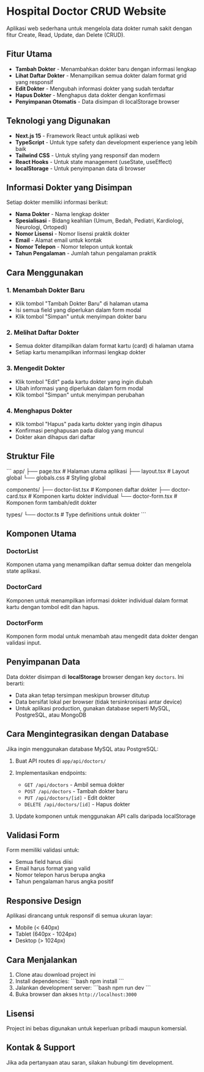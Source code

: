 # Hospital Doctor CRUD Website

Aplikasi web sederhana untuk mengelola data dokter rumah sakit dengan fitur Create, Read, Update, dan Delete (CRUD).

## Fitur Utama

- **Tambah Dokter** - Menambahkan dokter baru dengan informasi lengkap
- **Lihat Daftar Dokter** - Menampilkan semua dokter dalam format grid yang responsif
- **Edit Dokter** - Mengubah informasi dokter yang sudah terdaftar
- **Hapus Dokter** - Menghapus data dokter dengan konfirmasi
- **Penyimpanan Otomatis** - Data disimpan di localStorage browser

## Teknologi yang Digunakan

- **Next.js 15** - Framework React untuk aplikasi web
- **TypeScript** - Untuk type safety dan development experience yang lebih baik
- **Tailwind CSS** - Untuk styling yang responsif dan modern
- **React Hooks** - Untuk state management (useState, useEffect)
- **localStorage** - Untuk penyimpanan data di browser

## Informasi Dokter yang Disimpan

Setiap dokter memiliki informasi berikut:
- **Nama Dokter** - Nama lengkap dokter
- **Spesialisasi** - Bidang keahlian (Umum, Bedah, Pediatri, Kardiologi, Neurologi, Ortopedi)
- **Nomor Lisensi** - Nomor lisensi praktik dokter
- **Email** - Alamat email untuk kontak
- **Nomor Telepon** - Nomor telepon untuk kontak
- **Tahun Pengalaman** - Jumlah tahun pengalaman praktik

## Cara Menggunakan

### 1. Menambah Dokter Baru
- Klik tombol "Tambah Dokter Baru" di halaman utama
- Isi semua field yang diperlukan dalam form modal
- Klik tombol "Simpan" untuk menyimpan dokter baru

### 2. Melihat Daftar Dokter
- Semua dokter ditampilkan dalam format kartu (card) di halaman utama
- Setiap kartu menampilkan informasi lengkap dokter

### 3. Mengedit Dokter
- Klik tombol "Edit" pada kartu dokter yang ingin diubah
- Ubah informasi yang diperlukan dalam form modal
- Klik tombol "Simpan" untuk menyimpan perubahan

### 4. Menghapus Dokter
- Klik tombol "Hapus" pada kartu dokter yang ingin dihapus
- Konfirmasi penghapusan pada dialog yang muncul
- Dokter akan dihapus dari daftar

## Struktur File

\`\`\`
app/
├── page.tsx                 # Halaman utama aplikasi
├── layout.tsx              # Layout global
└── globals.css             # Styling global

components/
├── doctor-list.tsx         # Komponen daftar dokter
├── doctor-card.tsx         # Komponen kartu dokter individual
└── doctor-form.tsx         # Komponen form tambah/edit dokter

types/
└── doctor.ts               # Type definitions untuk dokter
\`\`\`

## Komponen Utama

### DoctorList
Komponen utama yang menampilkan daftar semua dokter dan mengelola state aplikasi.

### DoctorCard
Komponen untuk menampilkan informasi dokter individual dalam format kartu dengan tombol edit dan hapus.

### DoctorForm
Komponen form modal untuk menambah atau mengedit data dokter dengan validasi input.

## Penyimpanan Data

Data dokter disimpan di **localStorage** browser dengan key `doctors`. Ini berarti:
- Data akan tetap tersimpan meskipun browser ditutup
- Data bersifat lokal per browser (tidak tersinkronisasi antar device)
- Untuk aplikasi production, gunakan database seperti MySQL, PostgreSQL, atau MongoDB

## Cara Mengintegrasikan dengan Database

Jika ingin menggunakan database MySQL atau PostgreSQL:

1. Buat API routes di `app/api/doctors/`
2. Implementasikan endpoints:
   - `GET /api/doctors` - Ambil semua dokter
   - `POST /api/doctors` - Tambah dokter baru
   - `PUT /api/doctors/[id]` - Edit dokter
   - `DELETE /api/doctors/[id]` - Hapus dokter

3. Update komponen untuk menggunakan API calls daripada localStorage

## Validasi Form

Form memiliki validasi untuk:
- Semua field harus diisi
- Email harus format yang valid
- Nomor telepon harus berupa angka
- Tahun pengalaman harus angka positif

## Responsive Design

Aplikasi dirancang untuk responsif di semua ukuran layar:
- Mobile (< 640px)
- Tablet (640px - 1024px)
- Desktop (> 1024px)

## Cara Menjalankan

1. Clone atau download project ini
2. Install dependencies:
   \`\`\`bash
   npm install
   \`\`\`
3. Jalankan development server:
   \`\`\`bash
   npm run dev
   \`\`\`
4. Buka browser dan akses `http://localhost:3000`

## Lisensi

Project ini bebas digunakan untuk keperluan pribadi maupun komersial.

## Kontak & Support

Jika ada pertanyaan atau saran, silakan hubungi tim development.
